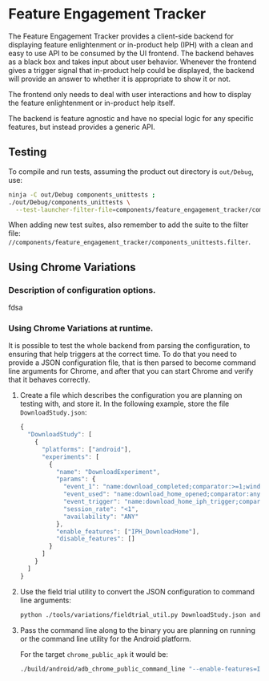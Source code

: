# Feature Engagement Tracker

The Feature Engagement Tracker provides a client-side backend for displaying
feature enlightenment or in-product help (IPH) with a clean and easy to use API
to be consumed by the UI frontend. The backend behaves as a black box and takes
input about user behavior. Whenever the frontend gives a trigger signal that
in-product help could be displayed, the backend will provide an answer to
whether it is appropriate to show it or not.

The frontend only needs to deal with user interactions and how to display the
feature enlightenment or in-product help itself.

The backend is feature agnostic and have no special logic for any specific
features, but instead provides a generic API.

## Testing

To compile and run tests, assuming the product out directory is `out/Debug`,
use:

```bash
ninja -C out/Debug components_unittests ;
./out/Debug/components_unittests \
  --test-launcher-filter-file=components/feature_engagement_tracker/components_unittests.filter
```

When adding new test suites, also remember to add the suite to the filter file:
`//components/feature_engagement_tracker/components_unittests.filter`.

## Using Chrome Variations

### Description of configuration options.

fdsa

### Using Chrome Variations at runtime.

It is possible to test the whole backend from parsing the configuration,
to ensuring that help triggers at the correct time. To do that
you need to provide a JSON configuration file, that is then
parsed to become command line arguments for Chrome, and after
that you can start Chrome and verify that it behaves correctly.

1.  Create a file which describes the configuration you are planning
    on testing with, and store it. In the following example, store the
    file `DownloadStudy.json`:

    ```javascript
    {
      "DownloadStudy": [
        {
          "platforms": ["android"],
          "experiments": [
            {
              "name": "DownloadExperiment",
              "params": {
                "event_1": "name:download_completed;comparator:>=1;window:120;storage:180",
                "event_used": "name:download_home_opened;comparator:any;window:0;storage:360",
                "event_trigger": "name:download_home_iph_trigger;comparator:any;window:0;storage:360",
                "session_rate": "<1",
                "availability": "ANY"
              },
              "enable_features": ["IPH_DownloadHome"],
              "disable_features": []
            }
          ]
        }
      ]
    }
    ```

1.  Use the field trial utility to convert the JSON configuration to command
    line arguments:

    ```bash
    python ./tools/variations/fieldtrial_util.py DownloadStudy.json android shell_cmd
    ```

1.  Pass the command line along to the binary you are planning on running or the command line utility for the Android platform.

    For the target `chrome_public_apk` it would be:

    ```bash
    ./build/android/adb_chrome_public_command_line "--enable-features=IPH_DownloadHome<DownloadStudy" "--force-fieldtrials=DownloadStudy/DownloadExperiment" "--force-fieldtrial-params=DownloadStudy.DownloadExperiment:availability/ANY/event_1/name%3Adownload_completed;comparator%3A>=1;window%3A120;storage%3A180/event_trigger/name%3Adownload_home_iph_trigger;comparator%3Aany;window%3A0;storage%3A360/event_used/name%3Adownload_home_opened;comparator%3Aany;window%3A0;storage%3A360/session_rate/<1"
    ```
